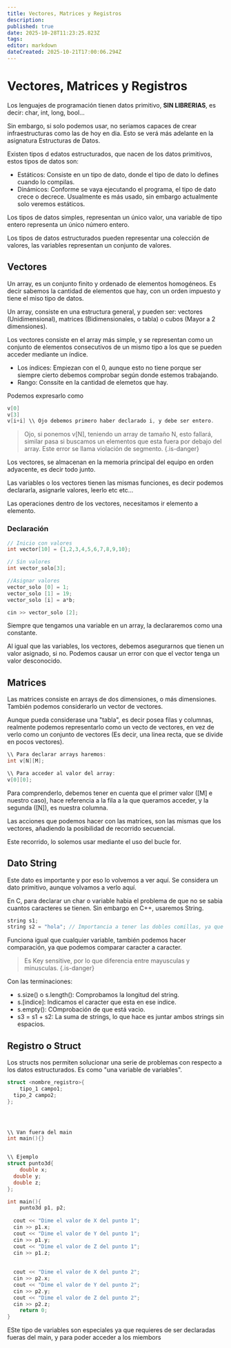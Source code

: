 ```yaml
---
title: Vectores, Matrices y Registros
description: 
published: true
date: 2025-10-28T11:23:25.823Z
tags: 
editor: markdown
dateCreated: 2025-10-21T17:00:06.294Z
---
```


# Vectores, Matrices y Registros

Los lenguajes de programación tienen datos primitivo, **SIN LIBRERIAS**, es decir: char, int, long, bool...

Sin embargo, si solo podemos usar, no seriamos capaces de crear infraestructuras como las de hoy en dia. Esto se verá más adelante en la asignatura Estructuras de Datos.

Existen tipos d edatos estructurados, que nacen de los datos primitivos, estos tipos de datos son:
- Estáticos: Consiste en un tipo de dato, donde el tipo de dato lo defines cuando lo compilas.
- Dinámicos: Conforme se vaya ejecutando el programa, el tipo de dato crece o decrece. Usualmente es más usado, sin embargo actualmente solo veremos estáticos.


Los tipos de datos simples, representan un único valor, una variable de tipo entero representa un único número entero.

Los tipos de datos estructurados pueden representar una colección de valores, las variables representan un conjunto de valores. 

## Vectores

Un array, es un conjunto finito y ordenado de elementos homogéneos. Es decir sabemos la cantidad de elementos que hay, con un orden impuesto y tiene el miso tipo de datos.

Un array, consiste en una estructura general, y pueden ser: vectores (Unidimensional), matrices (Bidimensionales, o tabla) o cubos (Mayor a 2 dimensiones).



Los vectores consiste en el array más simple, y se representan como un conjunto de elementos consecutivos de un mismo tipo a los que se pueden acceder mediante un índice. 
- Los índices: Empiezan con el 0, aunque esto no tiene porque ser siempre cierto debemos comprobar según donde estemos trabajando. 
- Rango: Conssite en la cantidad de elemetos que hay.

Podemos expresarlo como
```C++
v[0]
v[3]
v[i+i] \\ Ojo debemos primero haber declarado i, y debe ser entero.
```

> Ojo, si ponemos v[N], teniendo un array de tamaño N, esto fallará, similar pasa si buscamos un elementos que esta fuera por debajo del array. Este error se llama violación de segmento.
{.is-danger}

Los vectores, se almacenan en la memoria principal del equipo en orden adyacente, es decir todo junto.

Las variables o los vectores tienen las mismas funciones, es decir podemos declararla, asignarle valores, leerlo etc etc... 

Las operaciones dentro de los vectores, necesitamos ir elemento a elemento. 

### Declaración
```C++
// Inicio con valores
int vector[10] = {1,2,3,4,5,6,7,8,9,10};

// Sin valores
int vector_solo[3];

//Asignar valores
vector_solo [0] = 1;
vector_solo [1] = 19;
vector_solo [i] = a*b;

cin >> vector_solo [2];
```
Siempre que tengamos una variable en un array, la declararemos como una constante. 

Al igual que las variables, los vectores, debemos asegurarnos que tienen un valor asignado, si no. Podemos causar un error con que el vector tenga un valor desconocido.

## Matrices
Las matrices consiste en arrays de dos dimensiones, o más dimensiones. También podemos considerarlo un vector de vectores.

Aunque pueda considerase una "tabla", es decir posea filas y columnas, realmente podemos representarlo como un vecto de vectores, en vez de verlo como un conjunto de vectores (Es decir, una linea recta, que se divide en pocos vectores).

```C++
\\ Para declarar arrays haremos:
int v[N][M];

\\ Para acceder al valor del array:
v[0][0];
```
Para comprenderlo, debemos tener en cuenta que el primer valor ([M] e nuestro caso), hace referencia a la fila a la que queramos acceder, y la segunda ([N]), es nuestra columna.

Las acciones que podemos hacer con las matrices, son las mismas que los vectores, añadiendo la posibilidad de recorrido secuencial.


Este recorrido, lo solemos usar mediante el uso del bucle for.

## Dato String
Este dato es importante y por eso lo volvemos a ver aquí. Se considera un dato primitivo, aunque volvamos a verlo aquí.

En C, para declarar un char o variable habia el problema de que no se sabia cuantos caracteres se tienen.  Sin embargo en C++, usaremos String.

```C++ 
string s1;
string s2 = "hola"; // Importancia a tener las dobles comillas, ya que las comillas simples no sirven.
```

Funciona igual que cualquier variable, también podemos hacer comparación, ya que podemos comparar caracter a caracter.
> Es Key sensitive, por lo que diferencia entre mayusculas y minusculas.
{.is-danger}

Con las terminaciones:
- s.size() o s.length(): Comprobamos la longitud del string.
- s.[indice]: Indicamos el caracter que esta en ese indice.
- s.empty(): COmprobación de que está vacio.
- s3 = s1 + s2: La suma de strings, lo que hace es juntar ambos strings sin espacios.

## Registro o Struct
Los structs nos permiten solucionar una serie de problemas con respecto a los datos estructurados. Es como "una variable de variables".

```C++
struct <nombre_registro>{
	tipo_1 campo1;
  tipo_2 campo2;
};




\\ Van fuera del main
int main(){}


\\ Ejemplo
struct punto3d{
	double x;
  double y;
  double z;
};

int main(){
	punto3d p1, p2;
  
  cout << "Dime el valor de X del punto 1";
  cin >> p1.x;
  cout << "Dime el valor de Y del punto 1";
  cin >> p1.y;
  cout << "Dime el valor de Z del punto 1";
  cin >> p1.z;
  
  
  cout << "Dime el valor de X del punto 2";
  cin >> p2.x;
  cout << "Dime el valor de Y del punto 2";
  cin >> p2.y;
  cout << "Dime el valor de Z del punto 2";
  cin >> p2.z;
	return 0;
}
```

ESte tipo de variables son especiales ya que requieres de ser declaradas fueras del main, y para poder acceder a los miembors